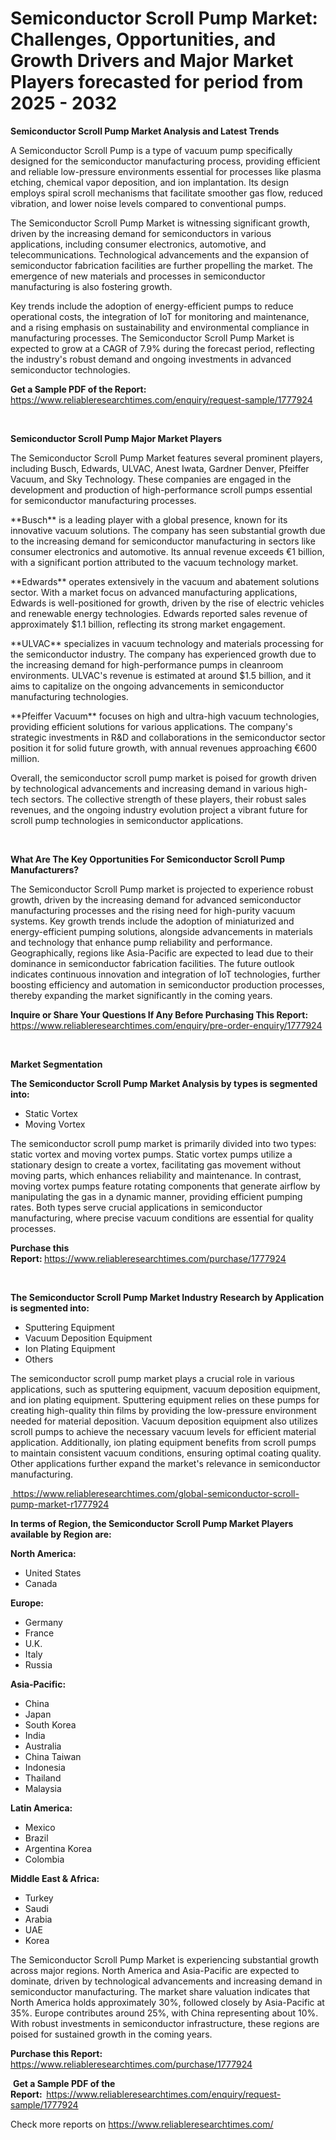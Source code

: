 <p><h1>Semiconductor Scroll Pump Market: Challenges, Opportunities, and Growth Drivers and Major Market Players forecasted for period from 2025 - 2032</h1></p><p><strong>Semiconductor Scroll Pump Market Analysis and Latest Trends</strong></p>
<p><p>A Semiconductor Scroll Pump is a type of vacuum pump specifically designed for the semiconductor manufacturing process, providing efficient and reliable low-pressure environments essential for processes like plasma etching, chemical vapor deposition, and ion implantation. Its design employs spiral scroll mechanisms that facilitate smoother gas flow, reduced vibration, and lower noise levels compared to conventional pumps.</p><p>The Semiconductor Scroll Pump Market is witnessing significant growth, driven by the increasing demand for semiconductors in various applications, including consumer electronics, automotive, and telecommunications. Technological advancements and the expansion of semiconductor fabrication facilities are further propelling the market. The emergence of new materials and processes in semiconductor manufacturing is also fostering growth.</p><p>Key trends include the adoption of energy-efficient pumps to reduce operational costs, the integration of IoT for monitoring and maintenance, and a rising emphasis on sustainability and environmental compliance in manufacturing processes. The Semiconductor Scroll Pump Market is expected to grow at a CAGR of 7.9% during the forecast period, reflecting the industry's robust demand and ongoing investments in advanced semiconductor technologies.</p></p>
<p><strong>Get a Sample PDF of the Report:&nbsp;</strong> <a href="https://www.reliableresearchtimes.com/enquiry/request-sample/1777924?utm_campaign=3581&utm_medium=2&utm_source=Github&utm_content=ia&utm_term=12042025&utm_id=semiconductor-scroll-pump">https://www.reliableresearchtimes.com/enquiry/request-sample/1777924</a></p>
<p>&nbsp;</p>
<p><strong>Semiconductor Scroll Pump Major Market Players</strong></p>
<p><p>The Semiconductor Scroll Pump Market features several prominent players, including Busch, Edwards, ULVAC, Anest Iwata, Gardner Denver, Pfeiffer Vacuum, and Sky Technology. These companies are engaged in the development and production of high-performance scroll pumps essential for semiconductor manufacturing processes.</p><p>**Busch** is a leading player with a global presence, known for its innovative vacuum solutions. The company has seen substantial growth due to the increasing demand for semiconductor manufacturing in sectors like consumer electronics and automotive. Its annual revenue exceeds €1 billion, with a significant portion attributed to the vacuum technology market.</p><p>**Edwards** operates extensively in the vacuum and abatement solutions sector. With a market focus on advanced manufacturing applications, Edwards is well-positioned for growth, driven by the rise of electric vehicles and renewable energy technologies. Edwards reported sales revenue of approximately $1.1 billion, reflecting its strong market engagement.</p><p>**ULVAC** specializes in vacuum technology and materials processing for the semiconductor industry. The company has experienced growth due to the increasing demand for high-performance pumps in cleanroom environments. ULVAC's revenue is estimated at around $1.5 billion, and it aims to capitalize on the ongoing advancements in semiconductor manufacturing technologies.</p><p>**Pfeiffer Vacuum** focuses on high and ultra-high vacuum technologies, providing efficient solutions for various applications. The company's strategic investments in R&D and collaborations in the semiconductor sector position it for solid future growth, with annual revenues approaching €600 million.</p><p>Overall, the semiconductor scroll pump market is poised for growth driven by technological advancements and increasing demand in various high-tech sectors. The collective strength of these players, their robust sales revenues, and the ongoing industry evolution project a vibrant future for scroll pump technologies in semiconductor applications.</p></p>
<p>&nbsp;</p>
<p><strong>What Are The Key Opportunities For Semiconductor Scroll Pump Manufacturers?</strong></p>
<p><p>The Semiconductor Scroll Pump market is projected to experience robust growth, driven by the increasing demand for advanced semiconductor manufacturing processes and the rising need for high-purity vacuum systems. Key growth trends include the adoption of miniaturized and energy-efficient pumping solutions, alongside advancements in materials and technology that enhance pump reliability and performance. Geographically, regions like Asia-Pacific are expected to lead due to their dominance in semiconductor fabrication facilities. The future outlook indicates continuous innovation and integration of IoT technologies, further boosting efficiency and automation in semiconductor production processes, thereby expanding the market significantly in the coming years.</p></p>
<p><strong>Inquire or Share Your Questions If Any Before Purchasing This Report:</strong> <a href="https://www.reliableresearchtimes.com/enquiry/pre-order-enquiry/1777924?utm_campaign=3581&utm_medium=2&utm_source=Github&utm_content=ia&utm_term=12042025&utm_id=semiconductor-scroll-pump">https://www.reliableresearchtimes.com/enquiry/pre-order-enquiry/1777924</a></p>
<p>&nbsp;</p>
<p><strong>Market Segmentation</strong></p>
<p><strong>The Semiconductor Scroll Pump Market Analysis by types is segmented into:</strong></p>
<p><ul><li>Static Vortex</li><li>Moving Vortex</li></ul></p>
<p><p>The semiconductor scroll pump market is primarily divided into two types: static vortex and moving vortex pumps. Static vortex pumps utilize a stationary design to create a vortex, facilitating gas movement without moving parts, which enhances reliability and maintenance. In contrast, moving vortex pumps feature rotating components that generate airflow by manipulating the gas in a dynamic manner, providing efficient pumping rates. Both types serve crucial applications in semiconductor manufacturing, where precise vacuum conditions are essential for quality processes.</p></p>
<p><strong>Purchase this Report:&nbsp;</strong><a href="https://www.reliableresearchtimes.com/purchase/1777924?utm_campaign=3581&utm_medium=2&utm_source=Github&utm_content=ia&utm_term=12042025&utm_id=semiconductor-scroll-pump">https://www.reliableresearchtimes.com/purchase/1777924</a></p>
<p>&nbsp;</p>
<p><strong>The Semiconductor Scroll Pump Market Industry Research by Application is segmented into:</strong></p>
<p><ul><li>Sputtering Equipment</li><li>Vacuum Deposition Equipment</li><li>Ion Plating Equipment</li><li>Others</li></ul></p>
<p><p>The semiconductor scroll pump market plays a crucial role in various applications, such as sputtering equipment, vacuum deposition equipment, and ion plating equipment. Sputtering equipment relies on these pumps for creating high-quality thin films by providing the low-pressure environment needed for material deposition. Vacuum deposition equipment also utilizes scroll pumps to achieve the necessary vacuum levels for efficient material application. Additionally, ion plating equipment benefits from scroll pumps to maintain consistent vacuum conditions, ensuring optimal coating quality. Other applications further expand the market's relevance in semiconductor manufacturing.</p></p>
<p><a href="https://www.reliableresearchtimes.com/global-semiconductor-scroll-pump-market-r1777924?utm_campaign=3581&utm_medium=2&utm_source=Github&utm_content=ia&utm_term=12042025&utm_id=semiconductor-scroll-pump">&nbsp;https://www.reliableresearchtimes.com/global-semiconductor-scroll-pump-market-r1777924</a></p>
<p><strong>In terms of Region, the Semiconductor Scroll Pump Market Players available by Region are:</strong></p>
<p>
    <p> <strong> North America: </strong>
        <ul>
            <li>United States</li>
            <li>Canada</li>
        </ul>
        </p> 
    <p> <strong> Europe: </strong>
        <ul>
            <li>Germany</li>
            <li>France</li>
            <li>U.K.</li>
            <li>Italy</li>
            <li>Russia</li>
        </ul>
        </p> 
    <p> <strong> Asia-Pacific: </strong>
        <ul>
            <li>China</li>
            <li>Japan</li>
            <li>South Korea</li>
            <li>India</li>
            <li>Australia</li>
            <li>China Taiwan</li>
            <li>Indonesia</li>
            <li>Thailand</li>
            <li>Malaysia</li>
        </ul>
        </p> 
    <p> <strong> Latin America: </strong>
        <ul>
            <li>Mexico</li>
            <li>Brazil</li>
            <li>Argentina Korea</li>
            <li>Colombia</li>
        </ul>
        </p> 
    <p> <strong> Middle East & Africa: </strong>
        <ul>
            <li>Turkey</li>
            <li>Saudi</li>
            <li>Arabia</li>
            <li>UAE</li>
            <li>Korea</li>
        </ul>
    </p>
    </p>
<p><p>The Semiconductor Scroll Pump Market is experiencing substantial growth across major regions. North America and Asia-Pacific are expected to dominate, driven by technological advancements and increasing demand in semiconductor manufacturing. The market share valuation indicates that North America holds approximately 30%, followed closely by Asia-Pacific at 35%. Europe contributes around 25%, with China representing about 10%. With robust investments in semiconductor infrastructure, these regions are poised for sustained growth in the coming years.</p></p>
<p><strong>Purchase this Report: </strong><a href="https://www.reliableresearchtimes.com/purchase/1777924?utm_campaign=3581&utm_medium=2&utm_source=Github&utm_content=ia&utm_term=12042025&utm_id=semiconductor-scroll-pump">https://www.reliableresearchtimes.com/purchase/1777924</a></p>
<p>&nbsp;<strong>Get a Sample PDF of the Report:&nbsp;&nbsp;</strong><a href="https://www.reliableresearchtimes.com/enquiry/request-sample/1777924?utm_campaign=3581&utm_medium=2&utm_source=Github&utm_content=ia&utm_term=12042025&utm_id=semiconductor-scroll-pump">https://www.reliableresearchtimes.com/enquiry/request-sample/1777924</a></p>
<p><strong></strong></p>
<p>Check more reports on <a href="https://www.reliableresearchtimes.com/?utm_campaign=3581&utm_medium=2&utm_source=Github&utm_content=ia&utm_term=12042025&utm_id=semiconductor-scroll-pump">https://www.reliableresearchtimes.com/</a></p>